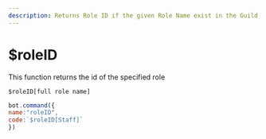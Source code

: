 ```yaml
---
description: Returns Role ID if the given Role Name exist in the Guild
---
```


# $roleID

This function returns the id of the specified role

```text
$roleID[full role name]
```

```javascript
bot.command({
name:"roleID",
code:`$roleID[Staff]`
})
```

